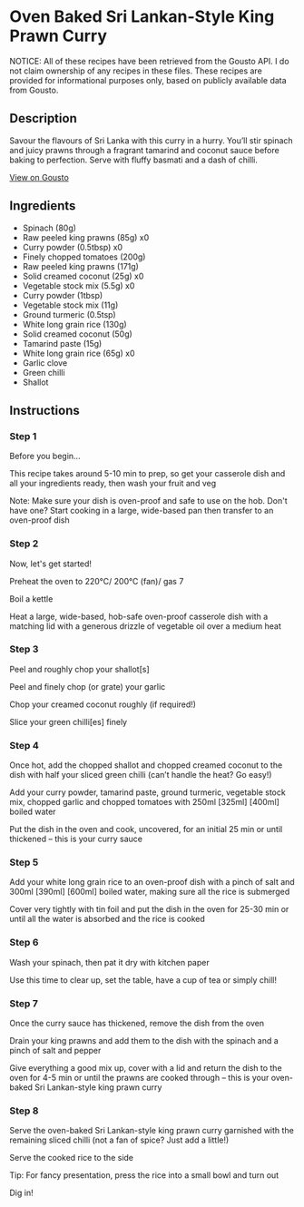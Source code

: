 # Oven Baked Sri Lankan-Style King Prawn Curry

NOTICE: All of these recipes have been retrieved from the Gousto API. I do not claim ownership of any recipes in these files. These recipes are provided for informational purposes only, based on publicly available data from Gousto.

## Description

Savour the flavours of Sri Lanka with this curry in a hurry. You’ll stir spinach and juicy prawns through a fragrant tamarind and coconut sauce before baking to perfection. Serve with fluffy basmati and a dash of chilli.

[View on Gousto](https://www.gousto.co.uk/recipes/cookbook/oven-baked-sri-lankan-style-prawn-curry)

## Ingredients

- Spinach (80g)
- Raw peeled king prawns (85g) x0
- Curry powder (0.5tbsp) x0
- Finely chopped tomatoes (200g)
- Raw peeled king prawns (171g)
- Solid creamed coconut (25g) x0
- Vegetable stock mix (5.5g) x0
- Curry powder (1tbsp)
- Vegetable stock mix (11g)
- Ground turmeric (0.5tsp)
- White long grain rice (130g)
- Solid creamed coconut (50g)
- Tamarind paste (15g)
- White long grain rice (65g) x0
- Garlic clove
- Green chilli
- Shallot

## Instructions


### Step 1

Before you begin...

This recipe takes around 5-10 min to prep, so get your casserole dish and all your ingredients ready, then wash your fruit and veg

Note: Make sure your dish is oven-proof and safe to use on the hob. Don't have one? Start cooking in a large, wide-based pan then transfer to an oven-proof dish


### Step 2

Now, let's get started!

Preheat the oven to 220°C/ 200°C (fan)/ gas 7

Boil a kettle

Heat a large, wide-based, hob-safe oven-proof casserole dish with a matching lid with a generous drizzle of vegetable oil over a medium heat


### Step 3

Peel and roughly chop your shallot[s]

Peel and finely chop (or grate) your garlic

Chop your creamed coconut roughly (if required!)

Slice your green chilli[es] finely


### Step 4

Once hot, add the chopped shallot and chopped creamed coconut to the dish with half your sliced green chilli (can’t handle the heat? Go easy!)

Add your curry powder, tamarind paste, ground turmeric, vegetable stock mix, chopped garlic and chopped tomatoes with 250ml <span class="text-purple">[325ml]</span> <span class="text-danger">[400ml]</span> boiled water

Put the dish in the oven and cook, uncovered, for an initial 25 min or until thickened – this is your curry sauce


### Step 5

Add your white long grain rice to an oven-proof dish with a pinch of salt and 300ml <span class="text-purple">[390ml]</span> <span class="text-danger">[600ml]</span> boiled water, making sure all the rice is submerged

Cover very tightly with tin foil and put the dish in the oven for 25-30 min or until all the water is absorbed and the rice is cooked


### Step 6

Wash your spinach, then pat it dry with kitchen paper

Use this time to clear up, set the table, have a cup of tea or simply chill!


### Step 7

Once the curry sauce has thickened, remove the dish from the oven

Drain your king prawns and add them to the dish with the spinach and a pinch of salt and pepper

Give everything a good mix up, cover with a lid and return the dish to the oven for 4-5 min or until the prawns are cooked through – this is your oven-baked Sri Lankan-style king prawn curry

### Step 8

Serve the oven-baked Sri Lankan-style king prawn curry garnished with the remaining sliced chilli (not a fan of spice? Just add a little!)

Serve the cooked rice to the side

Tip: For fancy presentation, press the rice into a small bowl and turn out

Dig in!

